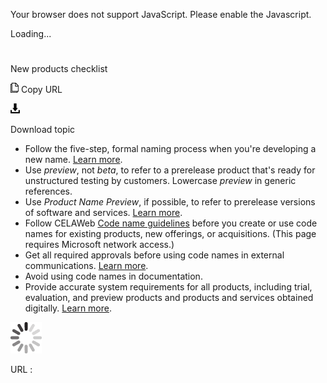 Your browser does not support JavaScript. Please enable the Javascript.

Loading...

# 

New products checklist

![Copy URL](new-products-checklist_files/Copy.png)
Copy URL

![Download](new-products-checklist_files/Download.png)

Download topic

  - Follow the five-step, formal naming process when you're developing a new name. [Learn more](https://worldready.cloudapp.net/Styleguide/Read?id=2700&topicid=42332).
  - Use *preview*, not *beta*, to refer to a prerelease product that's ready for unstructured testing by customers. Lowercase *preview* in generic references.
  - Use *Product Name Preview*, if possible, to refer to prerelease versions of software and services. [Learn more](https://worldready.cloudapp.net/Styleguide/Read?id=2700&topicid=29088).
  - Follow CELAWeb [Code name guidelines](https://microsoft.sharepoint.com/sites/LCAWeb/Home/Copyrights-Trademarks-and-Patents/Trademarks/Code-Names) before you create or use code names for existing products, new offerings, or acquisitions. (This page requires Microsoft network access.)
  - Get all required approvals before using code names in external communications. [Learn more](https://worldready.cloudapp.net/Styleguide/Read?id=2700&topicid=26703). 
  - Avoid using code names in documentation. 
  - Provide accurate system requirements for all products, including trial, evaluation, and preview products and products and services obtained digitally. [Learn more](https://worldready.cloudapp.net/Styleguide/Read?id=2700&topicid=26705). 

![In progress](new-products-checklist_files/activity-large.gif)

URL :
